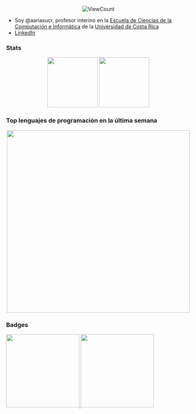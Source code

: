 <p align="center">
  <img alt="ViewCount" src="https://views.whatilearened.today/views/github/aariasucr/aariasucr.svg" />
</p>

- Soy @aariasucr, profesor interino en la [Escuela de Ciencias de la Computación e Informática](http://ecci.ucr.ac.cr/) de la [Universidad de Costa Rica](https://www.ucr.ac.cr/)
- [LinkedIn](https://www.linkedin.com/in/aarias)

<h3>Stats</h3>
<p align="center">
    <img height="137px" src="https://github-readme-streak-stats.herokuapp.com/?user=aariasucr&hide_border=true&theme=nightowl" />
    <img height="137px" src="https://github-readme-stats.vercel.app/api/top-langs/?username=aariasucr&hide=html&hide_title=true&hide_border=true&layout=compact&langs_count=8&theme=nightowl" />
</p>

<h3>Top lenguajes de programación en la última semana</h3>
<p align="center">
<a href="https://wakatime.com"><img width="500px" src="https://wakatime.com/share/@aariasc/3a47a78c-96a6-425f-92cf-0b9a5c5fd58a.png" /></a>
</p>

<h3>Badges</h3>
<p>
  <a href="https://www.credly.com/badges/e84fceba-0126-4135-8eb6-397a09879ea4">
    <img width="200px" src="https://images.credly.com/size/340x340/images/bf588058-87cc-4cbd-94b0-ef0385fb4371/AWS-SysOpAdmin-Associate-2020.png">
  </a>
  <a href="https://cdn.qwiklabs.com/M7x2IjYxNZ3MmlAjrOp6yVJI%2FQ5vRE7GZHNqdo0pX5Y%3D">
    <img width="200px" src="https://cdn.qwiklabs.com/M7x2IjYxNZ3MmlAjrOp6yVJI%2FQ5vRE7GZHNqdo0pX5Y%3D">
  </a>
</p>
